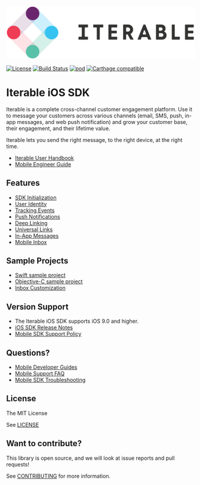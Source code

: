 <img src="images/Iterable-Logo.svg">

[![License](https://img.shields.io/cocoapods/l/Iterable-iOS-SDK.svg?style=flat)](https://opensource.org/licenses/MIT)
[![Build Status](https://travis-ci.com/Iterable/swift-sdk.svg?branch=master)](https://travis-ci.com/Iterable/swift-sdk)
[![pod](https://badge.fury.io/co/Iterable-iOS-SDK.svg)](https://cocoapods.org/pods/Iterable-iOS-SDK)
[![Carthage compatible](https://img.shields.io/badge/Carthage-compatible-4BC51D.svg?style=flat)](https://github.com/Carthage/Carthage)

# Iterable iOS SDK

Iterable is a complete cross-channel customer engagement platform. Use it to message your customers across various channels (email, SMS, push, in-app messages, and web push notification) and grow your customer base, their engagement, and their lifetime value.

Iterable lets you send the right message, to the right device, at the right time.

- [Iterable User Handbook](https://support.iterable.com/hc/articles/217389766)
- [Mobile Engineer Guide](https://support.iterable.com/hc/articles/115000300426)

## Features

- [SDK Initialization](https://support.iterable.com/hc/articles/360035018152)
- [User Identity](https://support.iterable.com/hc/articles/360035402531)
- [Tracking Events](https://support.iterable.com/hc/articles/360035395671)
- [Push Notifications](https://support.iterable.com/hc/articles/115000315806)
- [Deep Linking](https://support.iterable.com/hc/articles/360035453971)
- [Universal Links](https://support.iterable.com/hc/articles/360035496511)
- [In-App Messages](https://support.iterable.com/hc/articles/360035536791)
- [Mobile Inbox](https://support.iterable.com/hc/articles/360039137271)

## Sample Projects

- [Swift sample project](https://github.com/Iterable/swift-sdk/blob/master/sample-apps/swift-sample-app)
- [Objective-C sample project](https://github.com/Iterable/swift-sdk/blob/master/sample-apps/objc-sample-app)
- [Inbox Customization](https://github.com/Iterable/swift-sdk/tree/master/sample-apps/inbox-customization)

## Version Support

- The Iterable iOS SDK supports iOS 9.0 and higher.
- [iOS SDK Release Notes](https://support.iterable.com/hc/en-us/articles/360027798391)
- [Mobile SDK Support Policy](https://support.iterable.com/hc/articles/360027798391#mobile-sdk-support-policy)

## Questions?

- [Mobile Developer Guides](https://support.iterable.com/hc/categories/360002288712)
- [Mobile Support FAQ](https://support.iterable.com/hc/articles/360035624191)
- [Mobile SDK Troubleshooting](https://support.iterable.com/hc/articles/360035392251)

## License

The MIT License

See [LICENSE](https://github.com/Iterable/swift-sdk/blob/master/LICENSE?raw=true)

## Want to contribute?

This library is open source, and we will look at issue reports and pull requests!

See [CONTRIBUTING](CONTRIBUTING.md) for more information.
